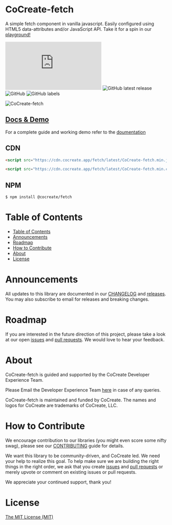 # CoCreate-fetch

A simple fetch component in vanilla javascript. Easily configured using HTML5 data-attributes and/or JavaScript API. Take it for a spin in our [playground!](https://cocreate.app/docs/fetch)

![GitHub file size in bytes](https://img.shields.io/github/size/CoCreate-app/CoCreate-fetch/dist/CoCreate-fetch.min.js?label=minified%20size&style=for-the-badge)
![GitHub latest release](https://img.shields.io/github/v/release/CoCreate-app/CoCreate-fetch?style=for-the-badge)
![GitHub](https://img.shields.io/github/license/CoCreate-app/CoCreate-fetch?style=for-the-badge)
![GitHub labels](https://img.shields.io/github/labels/CoCreate-app/CoCreate-fetch/help%20wanted?style=for-the-badge)

![CoCreate-fetch](https://cdn.cocreate.app/docs/CoCreate-fetch.gif)

## [Docs & Demo](https://cocreate.app/docs/clone)

For a complete guide and working demo refer to the [doumentation](https://cocreate.app/docs/fetch)

## CDN

```html
<script src="https://cdn.cocreate.app/fetch/latest/CoCreate-fetch.min.js"></script>
```

```html
<script src="https://cdn.cocreate.app/fetch/latest/CoCreate-fetch.min.css"></script>
```

## NPM

```shell
$ npm install @cocreate/fetch
```

# Table of Contents

- [Table of Contents](#table-of-contents)
- [Announcements](#announcements)
- [Roadmap](#roadmap)
- [How to Contribute](#how-to-contribute)
- [About](#about)
- [License](#license)

<a name="announcements"></a>

# Announcements

All updates to this library are documented in our [CHANGELOG](https://github.com/CoCreate-app/CoCreate-fetch/blob/master/CHANGELOG.md) and [releases](https://github.com/CoCreate-app/CoCreate-fetch/releases). You may also subscribe to email for releases and breaking changes.

<a name="roadmap"></a>

# Roadmap

If you are interested in the future direction of this project, please take a look at our open [issues](https://github.com/CoCreate-app/CoCreate-fetch/issues) and [pull requests](https://github.com/CoCreate-app/CoCreate-fetch/pulls). We would love to hear your feedback.

<a name="about"></a>

# About

CoCreate-fetch is guided and supported by the CoCreate Developer Experience Team.

Please Email the Developer Experience Team [here](mailto:develop@cocreate.app) in case of any queries.

CoCreate-fetch is maintained and funded by CoCreate. The names and logos for CoCreate are trademarks of CoCreate, LLC.

<a name="contribute"></a>

# How to Contribute

We encourage contribution to our libraries (you might even score some nifty swag), please see our [CONTRIBUTING](https://github.com/CoCreate-app/CoCreate-fetch/blob/master/CONTRIBUTING.md) guide for details.

We want this library to be community-driven, and CoCreate led. We need your help to realize this goal. To help make sure we are building the right things in the right order, we ask that you create [issues](https://github.com/CoCreate-app/CoCreate-fetch/issues) and [pull requests](https://github.com/CoCreate-app/CoCreate-fetch/pulls) or merely upvote or comment on existing issues or pull requests.

We appreciate your continued support, thank you!

# License

[The MIT License (MIT)](https://github.com/CoCreate-app/CoCreate-fetch/blob/master/LICENSE)
